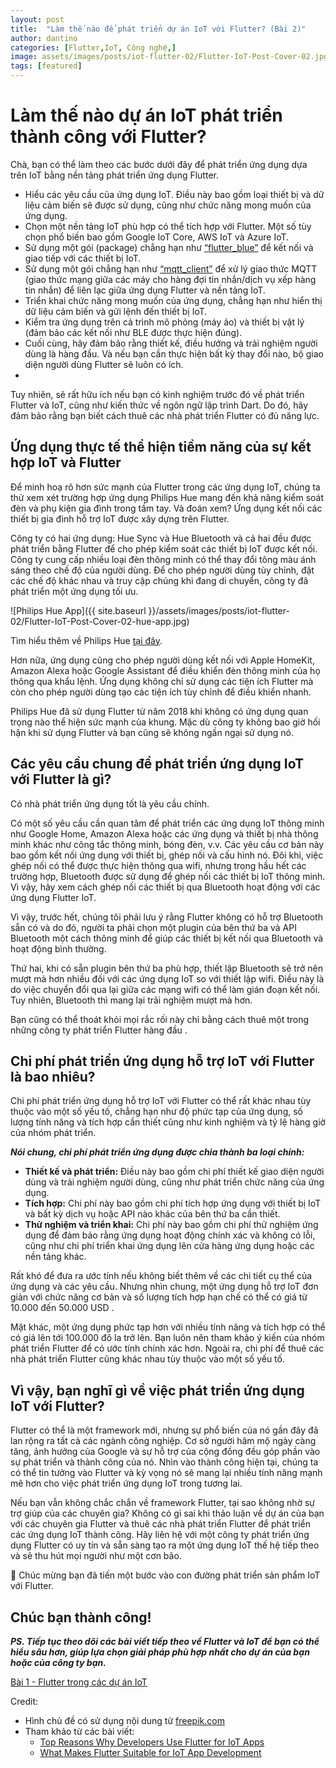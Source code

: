 ```yaml
---
layout: post
title:  "Làm thế nào để phát triển dự án IoT với Flutter? (Bài 2)"
author: dantino
categories: [Flutter,IoT, Công nghệ,]
image: assets/images/posts/iot-flutter-02/Flutter-IoT-Post-Cover-02.jpg
tags: [featured]
---
```

# Làm thế nào dự án IoT phát triển thành công với Flutter?
Chà, bạn có thể làm theo các bước dưới đây để phát triển ứng dụng dựa trên IoT bằng nền tảng phát triển ứng dụng Flutter.

- Hiểu các yêu cầu của ứng dụng IoT. Điều này bao gồm loại thiết bị và dữ liệu cảm biến sẽ được sử dụng, cũng như chức năng mong muốn của ứng dụng.
- Chọn một nền tảng IoT phù hợp có thể tích hợp với Flutter. Một số tùy chọn phổ biến bao gồm Google IoT Core, AWS IoT và Azure IoT.
- Sử dụng một gói (package) chẳng hạn như [“flutter_blue”](https://pub.dev/packages/flutter_blue_plus) để kết nối và giao tiếp với các thiết bị IoT.
- Sử dụng một gói chẳng hạn như [“mqtt_client”](https://pub.dev/packages/mqtt_client) để xử lý giao thức MQTT (giao thức mạng giữa các máy cho hàng đợi tin nhắn/dịch vụ xếp hàng tin nhắn) để liên lạc giữa ứng dụng Flutter và nền tảng IoT.
- Triển khai chức năng mong muốn của ứng dụng, chẳng hạn như hiển thị dữ liệu cảm biến và gửi lệnh đến thiết bị IoT.
- Kiểm tra ứng dụng trên cả trình mô phỏng (máy ảo) và thiết bị vật lý (đảm bảo các kết nối như BLE được thực hiện đúng).
- Cuối cùng, hãy đảm bảo rằng thiết kế, điều hướng và trải nghiệm người dùng là hàng đầu. Và nếu bạn cần thực hiện bất kỳ thay đổi nào, bộ giao diện người dùng Flutter sẽ luôn có ích.
- 
Tuy nhiên, sẽ rất hữu ích nếu bạn có kinh nghiệm trước đó về phát triển Flutter và IoT, cũng như kiến ​​thức về ngôn ngữ lập trình Dart. Do đó, hãy đảm bảo rằng bạn biết cách thuê các nhà phát triển Flutter có đủ năng lực.
## Ứng dụng thực tế thể hiện tiềm năng của sự kết hợp IoT và Flutter 
Để minh hoạ rõ hơn sức mạnh của Flutter trong các ứng dụng IoT, chúng ta thử xem xét trường hợp ứng dụng Philips Hue mang đến khả năng kiểm soát đèn và phụ kiện gia đình trong tầm tay. Và đoán xem? Ứng dụng kết nối các thiết bị gia đình hỗ trợ IoT được xây dựng trên Flutter.

Công ty có hai ứng dụng: Hue Sync và Hue Bluetooth và cả hai đều được phát triển bằng Flutter để cho phép kiểm soát các thiết bị IoT được kết nối. Công ty cung cấp nhiều loại đèn thông minh có thể thay đổi tông màu ánh sáng theo chế độ của người dùng. Để cho phép người dùng tùy chỉnh, đặt các chế độ khác nhau và truy cập chúng khi đang di chuyển, công ty đã phát triển một ứng dụng tối ưu.

![Philips Hue App]({{ site.baseurl }}/assets/images/posts/iot-flutter-02/Flutter-IoT-Post-Cover-02-hue-app.jpg)

Tìm hiểu thêm về Philips Hue [tại đây](https://philipshue.vn/philips-hue-app/).

Hơn nữa, ứng dụng cũng cho phép người dùng kết nối với Apple HomeKit, Amazon Alexa hoặc Google Assistant để điều khiển đèn thông minh của họ thông qua khẩu lệnh. Ứng dụng không chỉ sử dụng các tiện ích Flutter mà còn cho phép người dùng tạo các tiện ích tùy chỉnh để điều khiển nhanh.

Philips Hue đã sử dụng Flutter từ năm 2018 khi không có ứng dụng quan trọng nào thể hiện sức mạnh của khung. Mặc dù công ty không bao giờ hối hận khi sử dụng Flutter và bạn cũng sẽ không ngần ngại sử dụng nó.

## Các yêu cầu chung để phát triển ứng dụng IoT với Flutter là gì?
Có nhà phát triển ứng dụng tốt là yêu cầu chính. 

Có một số yêu cầu cần quan tâm để phát triển các ứng dụng IoT thông minh như Google Home, Amazon Alexa hoặc các ứng dụng và thiết bị nhà thông minh khác như công tắc thông minh, bóng đèn, v.v. Các yêu cầu cơ bản này bao gồm kết nối ứng dụng với thiết bị, ghép nối và cấu hình nó. Đôi khi, việc ghép nối có thể được thực hiện thông qua wifi, nhưng trong hầu hết các trường hợp, Bluetooth được sử dụng để ghép nối các thiết bị IoT thông minh. Vì vậy, hãy xem cách ghép nối các thiết bị qua Bluetooth hoạt động với các ứng dụng Flutter IoT.

Vì vậy, trước hết, chúng tôi phải lưu ý rằng Flutter không có hỗ trợ Bluetooth sẵn có và do đó, người ta phải chọn một plugin của bên thứ ba và API Bluetooth một cách thông minh để giúp các thiết bị kết nối qua Bluetooth và hoạt động bình thường.

Thứ hai, khi có sẵn plugin bên thứ ba phù hợp, thiết lập Bluetooth sẽ trở nên mượt mà hơn nhiều đối với các ứng dụng IoT so với thiết lập wifi. Điều này là do việc chuyển đổi qua lại giữa các mạng wifi có thể làm gián đoạn kết nối. Tuy nhiên, Bluetooth thì mang lại trải nghiệm mượt mà hơn.

Bạn cũng có thể thoát khỏi mọi rắc rối này chỉ bằng cách thuê một trong những công ty phát triển Flutter hàng đầu .

## Chi phí phát triển ứng dụng hỗ trợ IoT với Flutter là bao nhiêu?

Chi phí phát triển ứng dụng hỗ trợ IoT với Flutter có thể rất khác nhau tùy thuộc vào một số yếu tố, chẳng hạn như độ phức tạp của ứng dụng, số lượng tính năng và tích hợp cần thiết cũng như kinh nghiệm và tỷ lệ hàng giờ của nhóm phát triển.

***Nói chung, chi phí phát triển ứng dụng được chia thành ba loại chính:***

- **Thiết kế và phát triển:** Điều này bao gồm chi phí thiết kế giao diện người dùng và trải nghiệm người dùng, cũng như phát triển chức năng của ứng dụng.
- **Tích hợp:** Chi phí này bao gồm chi phí tích hợp ứng dụng với thiết bị IoT và bất kỳ dịch vụ hoặc API nào khác của bên thứ ba cần thiết.
- **Thử nghiệm và triển khai:** Chi phí này bao gồm chi phí thử nghiệm ứng dụng để đảm bảo rằng ứng dụng hoạt động chính xác và không có lỗi, cũng như chi phí triển khai ứng dụng lên cửa hàng ứng dụng hoặc các nền tảng khác.
  
Rất khó để đưa ra ước tính nếu không biết thêm về các chi tiết cụ thể của ứng dụng và các yêu cầu. Nhưng nhìn chung, một ứng dụng hỗ trợ IoT đơn giản với chức năng cơ bản và số lượng tích hợp hạn chế có thể có giá từ 10.000 đến 50.000 USD .

Mặt khác, một ứng dụng phức tạp hơn với nhiều tính năng và tích hợp có thể có giá lên tới 100.000 đô la trở lên. Bạn luôn nên tham khảo ý kiến ​​của nhóm phát triển Flutter để có ước tính chính xác hơn. Ngoài ra, chi phí để thuê các nhà phát triển Flutter cũng khác nhau tùy thuộc vào một số yếu tố.

## Vì vậy, bạn nghĩ gì về việc phát triển ứng dụng IoT với Flutter?

Flutter có thể là một framework mới, nhưng sự phổ biến của nó gần đây đã lan rộng ra tất cả các ngành công nghiệp. Cơ sở người hâm mộ ngày càng tăng, ảnh hưởng của Google và sự hỗ trợ của cộng đồng đều góp phần vào sự phát triển và thành công của nó. Nhìn vào thành công hiện tại, chúng ta có thể tin tưởng vào Flutter và kỳ vọng nó sẽ mang lại nhiều tính năng mạnh mẽ hơn cho việc phát triển ứng dụng IoT trong tương lai.

Nếu bạn vẫn không chắc chắn về framework Flutter, tại sao không nhờ sự trợ giúp của các chuyên gia? Không có gì sai khi thảo luận về dự án của bạn với các chuyên gia Flutter và thuê các nhà phát triển Flutter để phát triển các ứng dụng IoT thành công. Hãy liên hệ với một công ty phát triển ứng dụng Flutter có uy tín và sẵn sàng tạo ra một ứng dụng IoT thế hệ tiếp theo và sẽ thu hút mọi người như một cơn bão.

🌟 Chúc mừng bạn đã tiến một bước vào con đường phát triển sản phẩm IoT với Flutter.

## **Chúc bạn thành công!**

***PS. Tiếp tục theo dõi các bài viết tiếp theo về Flutter và IoT để bạn có thể hiểu sâu hơn, giúp lựa chọn giải pháp phù hợp nhất cho dự án của bạn hoặc của công ty bạn.***

[Bài 1 - Flutter trong các dự án IoT](https://flutteriot.com/flutter-for-iot-projects-01/) 

Credit:
 - Hình chủ đề có sử dụng nội dung từ [freepik.com](https://www.freepik.com/free-vector/internet-things-isometric-flowchart_6169717.htm#query=Iot&position=8&from_view=search&track=sph)
 - Tham khảo từ các bài viết: 
   - [Top Reasons Why Developers Use Flutter for IoT Apps](https://www.expertappdevs.com/blog/fact-why-flutter-is-perfect-for-iot-apps)
   - [What Makes Flutter Suitable for IoT App Development](https://kodytechnolab.com/blog/flutter-for-iot-app-development/)

